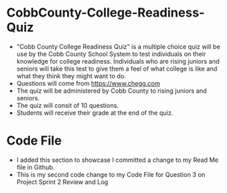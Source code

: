 # CobbCounty-College-Readiness-Quiz
- "Cobb County College Readiness Quiz" is a multiple choice quiz will be use by the Cobb County School System to test individuals on their knowledge for college readiness. Individuals who are rising juniors and seniors will take this test to give them a feel of what college is like and what they think they might want to do. 
- Questions will come from https://www.chegg.com
- The quiz will be administered by Cobb County to rising juniors and seniors.
- The quiz will consit of 10 questions. 
- Students will receive their grade at the end of the quiz.

# Code File
- I added this section to showcase I committed a change to my Read Me file in Github.
- This is my second code change to my Code File for Question 3 on Project Sprint 2 Review and Log
